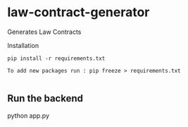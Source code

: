 # law-contract-generator

Generates Law Contracts

Installation

```
pip install -r requirements.txt

To add new packages run : pip freeze > requirements.txt


```

## Run the backend

python app.py

